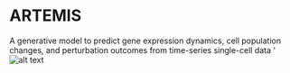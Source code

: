 # ARTEMIS
A generative model to predict gene expression dynamics, cell population changes, and perturbation outcomes from time-series single-cell data
'
![alt text](https://github.com/sayali7/ARTEMIS/blob/main/paper_figures/Figure1.png?raw=true)

